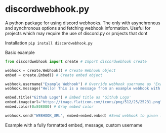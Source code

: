 # discordwebhook.py
A python package for using discord webhooks. The only with asynchronous and synchronous options and fetching webhook information. Useful for projects which may require the use of discord.py or projects that dont

Installation
```pip install discordwebhook.py```

Basic example
```python
from discordwebhook import create # Import discordwebhook create

webhook = create.Webhook() # Create Webhook object
embed = create.Embed() # Create embed object

webhook.username("Example Webhook") # Override webhook username as 'Example Webhook'
webhook.message("Hello! This is a message from an example webhook with the `discordwebhook.py` library!") # Message to go with the embed

embed.title("Github Logo") # Embed title as 'Github Logo'
embed.image(url="https://image.flaticon.com/icons/png/512/25/25231.png") # Embed image as github logo
embed.color(0x808080) # Gray embed color

webhook.send("WEBHOOK_URL", embed=embed.embed) #Send webhook to given link with the embed
```
Example with a fully formatted embed, message, custom username 

